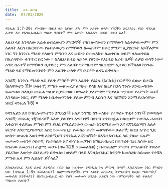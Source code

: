```yaml
---
title:  ጽኑ ውሳኔ
date:  07/01/2020
---
```


`ዳንኤል 1:7-20ን ያንብቡ። በዚህ ላይ እየሰሩ ያሉ ምን አይነት ሁለት ነገሮችን እናያለን; የእነ ዳንኤል ፈቃድ እና የእግዚአብሔር ጣልቃ ገብነት? ምን አይነት አስፈላጊ መርህ በዚህ አለ?`

እዚህ ላይ እንዳለው አራቱ ዕብራውያን ምርኮኞች የባቢሎናውያን ስማቸውን አልተቃወሙም። ምን አልባት እርስ በእርሳቸው የዕብራውያን ስማቸውን ከመጠቀም በቀር ምንም ሊያደርጉት አይችሉም። ነገር ግን ከንጉሱ ማዕድ ያለውን ምግቡን እና ወይኑን በተመለከተ ለመቀበል ወይም ላለመቀበል በእራሳቸው ቁጥጥር ስር ነው ። ስለዚህ በዚህ ላይ ነጻ የሆነው የእነዚህ አራት ሰዎች ፈቃድ ወሳኝ ነው። አንድ ሰራተኛ ስማቸውን ቢቀይር ; ምን አልባት የምግቡንም ዝርዝርም ሊቀይር ይችላል። ከንጉሱ ማዕድ ላይ የማይመገቡበት ምን አልባት ሁለት ምክንያቶች ሊኖሩ ይችላሉ።

አንደኛ; ከንጉሱ ማዕድ ላይ ያሉት ምግቦች ምን አልባት ያልነጹ (እርኩስ) ስጋዎችን ይዘው ይሆናል (ዘለዋውያን 11)። ሁለተኛ; ምግቡ መጀመሪያ ለጣኦቱ ይላክ እና ከዚያ በኋላ ንጉሱ እንዲመገበው ይመጣል። ስለዚህ ዳንኤል ግልጽ ሲያደርገው በድፍረት ያለምንም ማታለል ጥያቄው የእምነት መነሾ እንዳለው ነበር; ያም ማለት ከቤተመንግስት ያለው ምግብ እርሱን እና ጓደኞቹን እንሚያረክሳቸው ነበር( ዳንኤል 1:8) ።

የዳንኤልን እና የባቢሎናውያንን ጃንደረቦች አለቃ ንግግር ስንመለከት የተወሰኑ ጥቂት ነጥቦች ይወጣሉ። አንደኛ; ዳንኤል; የጃንደረቦች አለቃ ያለበትን አጣብቂኝ በደንብ ተገንዝቧል ስለዚህም የሙከራ ሐሳብን አቀረበ። ተለዋጩ ምግብ ምን ያህል የሚፈለገውን ውጤት እንደሚያመጣ እና የጃንደረቦቹን አለቃ ፍርሃት እንደሚያስወግድ አስር የመመገቢያ የሙከራ ቀናት መሆናቸው። ሁለተኛ; በዚህ አጭር ጊዜ ውስጥ ውጤቱ አወንታዊ እንደሚሆን የዳንኤል እርግጠኝነት በእግዚአብሔር ላይ ያለው ፍጹም መታመን መሆኑ። ሶስተኛ; የአትክልት እና ውሃ አመጋገብ እግዚአብሔር በፍጥረት ጊዜ ለሰው ዘር የሰጠው አመጋገብ ጠቋሚ መሆኑ (ዘፍ 1:29 ን ይመልከቱ) ; በዳንኤልም ምርጫ ምንአልባት ተጽዕኖ ያደረገው እውነታ ይህ ሊሆን ይችላል። ከሁሉም በላይ እግዚአብሔር ከጥንት ከመሰረቱ ከሰጠው የተሻለ ምግብ ሌላ ምን ሊበልጥ ይችላል?

`እግዚአብሔር እንደ ፈቀደ እንዲሰራ በርን ስለ ከፈተው የዳንኤል ነጻ ምርጫ በጣም አስፈላጊው ነገር ምንድን ነው (ዳንኤል 1:9ን ይመልከቱ)? ስለምርጫዎቻችን ምን አይነት አስፈላጊ ትምህርትን ከዚህ ማውጣት/ መውሰድ እንችላለን? በእግዚአብሔር ላይ ያለን መታመን እንዴት አድርጎ ነው በምርጫችን ላይ ተጽእኖ ማድረግ ያለበት?`